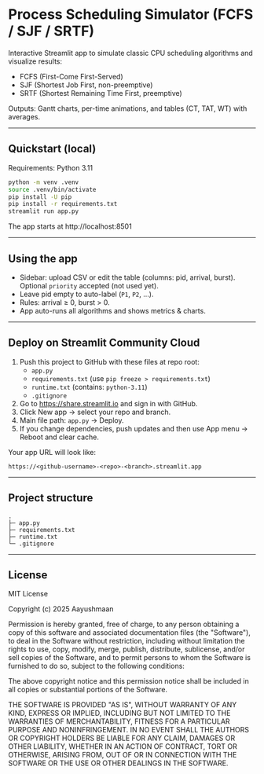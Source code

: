# Process Scheduling Simulator (FCFS / SJF / SRTF)

Interactive Streamlit app to simulate classic CPU scheduling algorithms and visualize results:
- FCFS (First-Come First-Served)
- SJF (Shortest Job First, non-preemptive)
- SRTF (Shortest Remaining Time First, preemptive)

Outputs: Gantt charts, per-time animations, and tables (CT, TAT, WT) with averages.

---

## Quickstart (local)

Requirements: Python 3.11

```bash
python -m venv .venv
source .venv/bin/activate
pip install -U pip
pip install -r requirements.txt
streamlit run app.py
```

The app starts at http://localhost:8501

---

## Using the app
- Sidebar: upload CSV or edit the table (columns: pid, arrival, burst). Optional `priority` accepted (not used yet).
- Leave pid empty to auto-label (`P1`, `P2`, ...).
- Rules: arrival ≥ 0, burst > 0.
- App auto-runs all algorithms and shows metrics & charts.

---

## Deploy on Streamlit Community Cloud
1) Push this project to GitHub with these files at repo root:
   - `app.py`
   - `requirements.txt` (use `pip freeze > requirements.txt`)
   - `runtime.txt` (contains: `python-3.11`)
   - `.gitignore`
2) Go to https://share.streamlit.io and sign in with GitHub.
3) Click New app → select your repo and branch.
4) Main file path: `app.py` → Deploy.
5) If you change dependencies, push updates and then use App menu → Reboot and clear cache.

Your app URL will look like:
```
https://<github-username>-<repo>-<branch>.streamlit.app
```

---

## Project structure
```
.
├─ app.py
├─ requirements.txt
├─ runtime.txt
└─ .gitignore
```

---

## License
MIT License

Copyright (c) 2025 Aayushmaan

Permission is hereby granted, free of charge, to any person obtaining a copy
of this software and associated documentation files (the "Software"), to deal
in the Software without restriction, including without limitation the rights
to use, copy, modify, merge, publish, distribute, sublicense, and/or sell
copies of the Software, and to permit persons to whom the Software is
furnished to do so, subject to the following conditions:

The above copyright notice and this permission notice shall be included in all
copies or substantial portions of the Software.

THE SOFTWARE IS PROVIDED "AS IS", WITHOUT WARRANTY OF ANY KIND, EXPRESS OR
IMPLIED, INCLUDING BUT NOT LIMITED TO THE WARRANTIES OF MERCHANTABILITY,
FITNESS FOR A PARTICULAR PURPOSE AND NONINFRINGEMENT. IN NO EVENT SHALL THE
AUTHORS OR COPYRIGHT HOLDERS BE LIABLE FOR ANY CLAIM, DAMAGES OR OTHER
LIABILITY, WHETHER IN AN ACTION OF CONTRACT, TORT OR OTHERWISE, ARISING FROM,
OUT OF OR IN CONNECTION WITH THE SOFTWARE OR THE USE OR OTHER DEALINGS IN THE
SOFTWARE.



